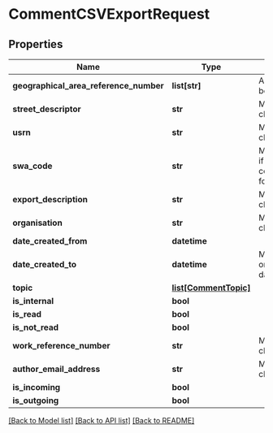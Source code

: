 # CommentCSVExportRequest

## Properties
Name | Type | Description | Notes
------------ | ------------- | ------------- | -------------
**geographical_area_reference_number** | **list[str]** | Array values must be unique | [optional] 
**street_descriptor** | **str** | Max length 100 characters | [optional] 
**usrn** | **str** | Max length 100 characters | [optional] 
**swa_code** | **str** | Must be provided if user is a contractor Up to four digits | [optional] 
**export_description** | **str** | Max length 50 characters | [optional] 
**organisation** | **str** | Max length 100 characters | [optional] 
**date_created_from** | **datetime** |  | [optional] 
**date_created_to** | **datetime** | Must occur after or on provided date_created_from | [optional] 
**topic** | [**list[CommentTopic]**](CommentTopic.md) |  | [optional] 
**is_internal** | **bool** |  | [optional] 
**is_read** | **bool** |  | [optional] 
**is_not_read** | **bool** |  | [optional] 
**work_reference_number** | **str** | Max length 100 characters | [optional] 
**author_email_address** | **str** | Max length 100 characters | [optional] 
**is_incoming** | **bool** |  | [optional] 
**is_outgoing** | **bool** |  | [optional] 

[[Back to Model list]](../README.md#documentation-for-models) [[Back to API list]](../README.md#documentation-for-api-endpoints) [[Back to README]](../README.md)

